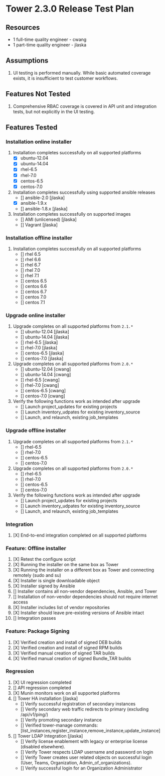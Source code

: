 # Tower 2.3.0 Release Test Plan

## Resources
* 1 full-time quality engineer - cwang
* 1 part-time quality engineer - jlaska

## Assumptions
1. UI testing is performed manually.  While basic automated coverage exists, it is insufficient to test customer workflows.

## Features Not Tested
1. Comprehensive RBAC coverage is covered in API unit and integration tests, but not explicitly in the UI testing.

## Features Tested

### Installation online installer
1. Installation completes successfully on all supported platforms
    * [x] ubuntu-12.04
    * [x] ubuntu-14.04
    * [x] rhel-6.5
    * [x] rhel-7.0
    * [x] centos-6.5
    * [x] centos-7.0
1. Installation completes successfully using supported ansible releases
    * [] ansible-2.0  [jlaska]
    * [x] ansible-1.9.x
    * [] ansible-1.8.x [jlaska]
1. Installation completes successfully on supported images
    * [] AMI (unlicensed) [jlaska]
    * [] Vagrant [jlaska]

### Installation offline installer
1. Installation completes successfully on all supported platforms
    * [] rhel 6.5
    * [] rhel 6.6
    * [] rhel 6.7
    * [] rhel 7.0
    * [] rhel 7.1
    * [] centos 6.5
    * [] centos 6.6
    * [] centos 6.7
    * [] centos 7.0
    * [] centos 7.1

### Upgrade online installer
1. Upgrade completes on all supported platforms from `2.1.*`
    * [] ubuntu-12.04 [jlaska]
    * [] ubuntu-14.04 [jlaska]
    * [] rhel-6.5 [jlaska]
    * [] rhel-7.0 [jlaska]
    * [] centos-6.5 [jlaska]
    * [] centos-7.0 [jlaska]
1. Upgrade completes on all supported platforms from `2.0.*`
    * [] ubuntu-12.04 [cwang]
    * [] ubuntu-14.04 [cwang]
    * [] rhel-6.5 [cwang]
    * [] rhel-7.0 [cwang]
    * [] centos-6.5 [cwang]
    * [] centos-7.0 [cwang]
1. Verify the following functions work as intended after upgrade
    * [] Launch project_updates for existing projects
    * [] Launch inventory_udpates for existing inventory_source
    * [] Launch, and relaunch, existing job_templates

### Upgrade offline installer
1. Upgrade completes on all supported platforms from `2.1.*`
    * [] rhel-6.5
    * [] rhel-7.0
    * [] centos-6.5
    * [] centos-7.0
1. Upgrade completes on all supported platforms from `2.0.*`
    * [] rhel-6.5
    * [] rhel-7.0
    * [] centos-6.5
    * [] centos-7.0
1. Verify the following functions work as intended after upgrade
    * [] Launch project_updates for existing projects
    * [] Launch inventory_udpates for existing inventory_source
    * [] Launch, and relaunch, existing job_templates

### Integration
1. [X] End-to-end integration completed on all supported platforms

### Feature: Offline installer
1. [X] Retest the configure script
1. [X] Running the installer on the same box as Tower
1. [X] Running the installer on a different box as Tower and connecting remotely (sudo and su)
1. [X] Installer is single downloadable object
1. [X] Installer signed by Ansible
1. [] Installer contains all non-vendor dependencies, Ansible, and Tower
1. [] Installation of non-vendor dependencies should not require internet access
1. [X] Installer includes list of vendor repositories
1. [X] Installer should leave pre-existing versions of Ansible intact
1. [] Integration passes

### Feature: Package Signing
1. [X] Verified creation and install of signed DEB builds
1. [X] Verified creation and install of signed RPM builds
1. [X] Verified manual creation of signed TAR builds
1. [X] Verified manual creation of signed Bundle_TAR builds

### Regression
1. [X] UI regression completed
1. [] API regression completed
1. [X] Munin monitors work on all supported platforms
1. [] Tower HA installation [jlaska]
    * [] Verify successful registration of secondary instances
    * [] Verify secondary web traffic redirects to primary (excluding /api/v1/ping/)
    * [] Verify promoting secondary instance
    * [] Verified tower-manage commands: [list_instances,register_instance,remove_instance,update_instance]
1. [] Tower LDAP Integration [jlaska]
    * [] Verify license enablement with legacy or enterprise license (disabled elsewhere).
    * [] Verify Tower respects LDAP username and password on login
    * [] Verify Tower creates user related objects on successful login (User, Teams, Organization, Admin_of_organizations).
    * [] Verify successful login for an Organization Administrator
